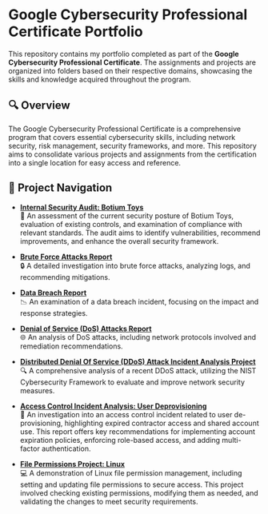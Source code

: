 # Google Cybersecurity Professional Certificate Portfolio

This repository contains my portfolio completed as part of the **Google Cybersecurity Professional Certificate**. The assignments and projects are organized into folders based on their respective domains, showcasing the skills and knowledge acquired throughout the program.

## 🔍 Overview

The Google Cybersecurity Professional Certificate is a comprehensive program that covers essential cybersecurity skills, including network security, risk management, security frameworks, and more. This repository aims to consolidate various projects and assignments from the certification into a single location for easy access and reference.

## 📂 Project Navigation

- **[Internal Security Audit: Botium Toys](security-assessment-and-testing/internal-security-audit-project.md)**  
  📝 An assessment of the current security posture of Botium Toys, evaluation of existing controls, and examination of compliance with relevant standards. The audit aims to identify vulnerabilities, recommend improvements, and enhance the overall security framework.

- **[Brute Force Attacks Report](network-security/brute-force-attacks-report.md)**  
  🔒 A detailed investigation into brute force attacks, analyzing logs, and recommending mitigations.

- **[Data Breach Report](network-security/data-breach-report.md)**  
  📉 An examination of a data breach incident, focusing on the impact and response strategies.

- **[Denial of Service (DoS) Attacks Report](network-security/dos-attacks-report.md)**  
  🌐 An analysis of DoS attacks, including network protocols involved and remediation recommendations.

- **[Distributed Denial Of Service (DDoS) Attack Incident Analysis Project](network-security/ddos-attack-csf-analysis-project.md)**  
  🔍 A comprehensive analysis of a recent DDoS attack, utilizing the NIST Cybersecurity Framework to evaluate and improve network security measures.

- **[Access Control Incident Analysis: User Deprovisioning](identity-and-access-management/access-control-incident-analysis.md)**  
  🔐 An investigation into an access control incident related to user de-provisioning, highlighting expired contractor access and shared account use. This report offers key recommendations for implementing account expiration policies, enforcing role-based access, and adding multi-factor authentication.

- **[File Permissions Project: Linux](identity-and-access-management/file-permissions-linux-project.md)**  
  💻 A demonstration of Linux file permission management, including setting and updating file permissions to secure access. This project involved checking existing permissions, modifying them as needed, and validating the changes to meet security requirements.
